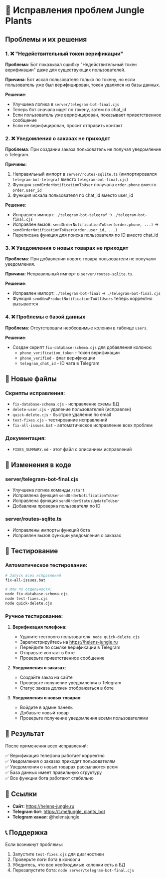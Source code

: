 # 🔧 Исправления проблем Jungle Plants

## Проблемы и их решения

### 1. ❌ "Недействительный токен верификации"

**Проблема**: Бот показывал ошибку "Недействительный токен верификации" даже для существующих пользователей.

**Причина**: Бот искал пользователя только по токену, но если пользователь уже был верифицирован, токен удалялся из базы данных.

**Решение**:
- Улучшена логика в `server/telegram-bot-final.cjs`
- Теперь бот сначала ищет по токену, затем по chat_id
- Если пользователь уже верифицирован, показывает приветственное сообщение
- Если не верифицирован, просит отправить контакт

### 2. ❌ Уведомления о заказах не приходят

**Проблема**: При создании заказа пользователь не получал уведомление в Telegram.

**Причины**:
1. Неправильный импорт в `server/routes-sqlite.ts` (импортировался `telegram-bot-telegraf` вместо `telegram-bot-final.cjs`)
2. Функция `sendOrderNotificationToUser` получала `order.phone` вместо `order.user_id`
3. Функция искала пользователя по chat_id вместо user_id

**Решение**:
- Исправлен импорт: `./telegram-bot-telegraf` → `./telegram-bot-final.cjs`
- Исправлен вызов: `sendOrderNotificationToUser(order.phone, ...)` → `sendOrderNotificationToUser(order.user_id, ...)`
- Переписана функция для поиска пользователя по ID вместо chat_id

### 3. ❌ Уведомления о новых товарах не приходят

**Проблема**: При добавлении нового товара пользователи не получали уведомления.

**Причина**: Неправильный импорт в `server/routes-sqlite.ts`.

**Решение**:
- Исправлен импорт: `./telegram-bot-final` → `./telegram-bot-final.cjs`
- Функция `sendNewProductNotificationToAllUsers` теперь корректно вызывается

### 4. ❌ Проблемы с базой данных

**Проблема**: Отсутствовали необходимые колонки в таблице `users`.

**Решение**:
- Создан скрипт `fix-database-schema.cjs` для добавления колонок:
  - `phone_verification_token` - токен верификации
  - `phone_verified` - флаг верификации
  - `telegram_chat_id` - ID чата в Telegram

## 📁 Новые файлы

### Скрипты исправления:
- `fix-database-schema.cjs` - исправление схемы БД
- `delete-user.cjs` - удаление пользователей (исправлен)
- `quick-delete.cjs` - быстрое удаление по email
- `test-fixes.cjs` - тестирование исправлений
- `fix-all-issues.bat` - автоматическое исправление всех проблем

### Документация:
- `FIXES_SUMMARY.md` - этот файл с описанием исправлений

## 🔧 Изменения в коде

### server/telegram-bot-final.cjs
- Улучшена логика команды `/start`
- Исправлена функция `sendOrderNotificationToUser`
- Исправлена функция `sendOrderStatusUpdateToUser`
- Добавлена проверка пользователя по ID

### server/routes-sqlite.ts
- Исправлены импорты функций бота
- Исправлен вызов функции уведомления о заказах

## 🧪 Тестирование

### Автоматическое тестирование:
```bash
# Запуск всех исправлений
fix-all-issues.bat

# Или по отдельности:
node fix-database-schema.cjs
node test-fixes.cjs
node quick-delete.cjs
```

### Ручное тестирование:

1. **Верификация телефона**:
   - Удалите тестового пользователя: `node quick-delete.cjs`
   - Зарегистрируйтесь на https://helens-jungle.ru
   - Перейдите по ссылке верификации в Telegram
   - Отправьте контакт в боте
   - Проверьте приветственное сообщение

2. **Уведомления о заказах**:
   - Создайте заказ на сайте
   - Проверьте получение уведомления в Telegram
   - Статус заказа должен отображаться в боте

3. **Уведомления о новых товарах**:
   - Войдите в админ панель
   - Добавьте новый товар
   - Проверьте получение уведомления всеми пользователями

## 🎯 Результат

После применения всех исправлений:

✅ Верификация телефона работает корректно  
✅ Уведомления о заказах приходят пользователям  
✅ Уведомления о новых товарах рассылаются всем  
✅ База данных имеет правильную структуру  
✅ Все функции бота работают стабильно  

## 🔗 Ссылки

- **Сайт**: https://helens-jungle.ru
- **Telegram бот**: https://t.me/jungle_plants_bot
- **Telegram канал**: @helensjungle

## 📞 Поддержка

Если возникнут проблемы:
1. Запустите `test-fixes.cjs` для диагностики
2. Проверьте логи бота в консоли
3. Убедитесь, что все необходимые колонки есть в БД
4. Перезапустите бота: `node server/telegram-bot-final.cjs` 